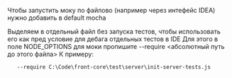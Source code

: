 Чтобы запустить моку по файлово (например через интефейс IDEA) нужно
добавить в default mocha

 Выделяем в отдельный файл без запуска тестов, чтобы использовать его как пред условие для дебага отдельных тестов в IDE
 Для этого в поле NODE_OPTIONS для моки пропишите --require <абсолютный путь до этого файла>
 К примеру:
 ```
    --require С:\Code\front-core\test\server\init-server-tests.js
 ```
